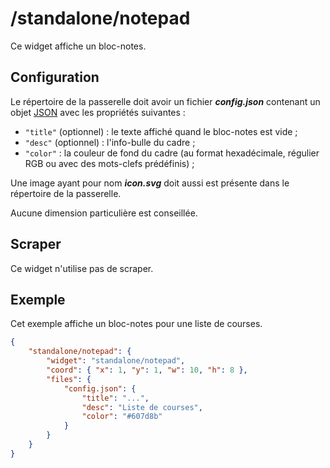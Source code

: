 # /standalone/notepad

Ce widget affiche un bloc-notes.

## Configuration

Le répertoire de la passerelle doit avoir un fichier ***config.json***
contenant un objet
[JSON](http://www.json.org/json-fr.html "JavaScript Object Notation") avec les
propriétés suivantes :

- `"title"` (optionnel) : le texte affiché quand le bloc-notes est vide ;
- `"desc"` (optionnel) : l'info-bulle du cadre ;
- `"color"` : la couleur de fond du cadre (au format hexadécimale, régulier RGB
  ou avec des mots-clefs prédéfinis) ;

Une image ayant pour nom ***icon.svg*** doit aussi est présente dans le
répertoire de la passerelle.

Aucune dimension particulière est conseillée.

## Scraper

Ce widget n'utilise pas de scraper.

## Exemple

Cet exemple affiche un bloc-notes pour une liste de courses.

```JSON
{
    "standalone/notepad": {
        "widget": "standalone/notepad",
        "coord": { "x": 1, "y": 1, "w": 10, "h": 8 },
        "files": {
            "config.json": {
                "title": "...",
                "desc": "Liste de courses",
                "color": "#607d8b"
            }
        }
    }
}
```
